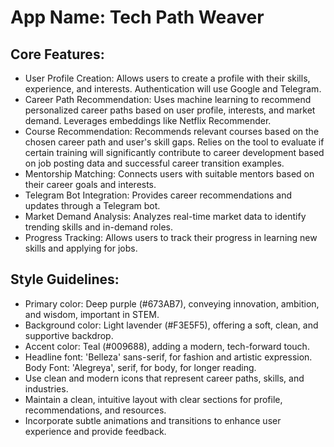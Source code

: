 # **App Name**: Tech Path Weaver

## Core Features:

- User Profile Creation: Allows users to create a profile with their skills, experience, and interests. Authentication will use Google and Telegram.
- Career Path Recommendation: Uses machine learning to recommend personalized career paths based on user profile, interests, and market demand. Leverages embeddings like Netflix Recommender.
- Course Recommendation: Recommends relevant courses based on the chosen career path and user's skill gaps. Relies on the tool to evaluate if certain training will significantly contribute to career development based on job posting data and successful career transition examples.
- Mentorship Matching: Connects users with suitable mentors based on their career goals and interests.
- Telegram Bot Integration: Provides career recommendations and updates through a Telegram bot.
- Market Demand Analysis: Analyzes real-time market data to identify trending skills and in-demand roles.
- Progress Tracking: Allows users to track their progress in learning new skills and applying for jobs.

## Style Guidelines:

- Primary color: Deep purple (#673AB7), conveying innovation, ambition, and wisdom, important in STEM.
- Background color: Light lavender (#F3E5F5), offering a soft, clean, and supportive backdrop.
- Accent color: Teal (#009688), adding a modern, tech-forward touch.
- Headline font: 'Belleza' sans-serif, for fashion and artistic expression. Body Font: 'Alegreya', serif, for body, for longer reading.
- Use clean and modern icons that represent career paths, skills, and industries.
- Maintain a clean, intuitive layout with clear sections for profile, recommendations, and resources.
- Incorporate subtle animations and transitions to enhance user experience and provide feedback.